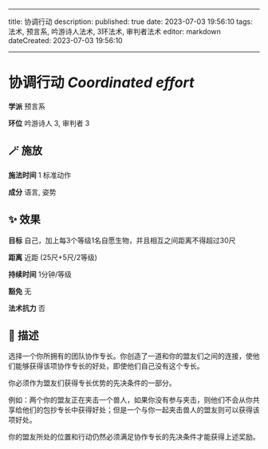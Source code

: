 
---
title: 协调行动
description: 
published: true
date: 2023-07-03 19:56:10
tags: 法术, 预言系, 吟游诗人法术, 3环法术, 审判者法术
editor: markdown
dateCreated: 2023-07-03 19:56:10

---

# **协调行动** *Coordinated effort*

**学派** 预言系 

**环位** 吟游诗人 3, 审判者 3

## 🪄 施放

**施法时间** 1 标准动作

**成分** 语言, 姿势

## ✨ 效果 

**目标** 自己，加上每3个等级1名自愿生物，并且相互之间距离不得超过30尺 

**距离** 近距 (25尺+5尺/2等级)  

**持续时间** 1分钟/等级 

**豁免** 无

**法术抗力** 否

## 📖 描述

选择一个你所拥有的团队协作专长。你创造了一道和你的盟友们之间的连接，使他们能够获得该项协作专长的好处，即使他们自己没有这个专长。

你必须作为盟友们获得专长优势的先决条件的一部分。

例如：两个你的盟友正在夹击一个兽人，如果你没有参与夹击，则他们不会从你共享给他们的包抄专长中获得好处；但是一个与你一起夹击兽人的盟友则可以获得该项好处。

你的盟友所处的位置和行动仍然必须满足协作专长的先决条件才能获得上述奖励。
    
